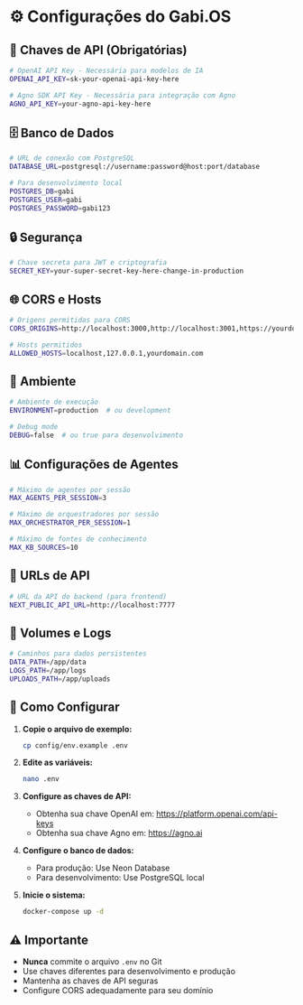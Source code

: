 # ⚙️ Configurações do Gabi.OS

## 🔑 **Chaves de API (Obrigatórias)**

```bash
# OpenAI API Key - Necessária para modelos de IA
OPENAI_API_KEY=sk-your-openai-api-key-here

# Agno SDK API Key - Necessária para integração com Agno
AGNO_API_KEY=your-agno-api-key-here
```

## 🗄️ **Banco de Dados**

```bash
# URL de conexão com PostgreSQL
DATABASE_URL=postgresql://username:password@host:port/database

# Para desenvolvimento local
POSTGRES_DB=gabi
POSTGRES_USER=gabi
POSTGRES_PASSWORD=gabi123
```

## 🔒 **Segurança**

```bash
# Chave secreta para JWT e criptografia
SECRET_KEY=your-super-secret-key-here-change-in-production
```

## 🌐 **CORS e Hosts**

```bash
# Origens permitidas para CORS
CORS_ORIGINS=http://localhost:3000,http://localhost:3001,https://yourdomain.com

# Hosts permitidos
ALLOWED_HOSTS=localhost,127.0.0.1,yourdomain.com
```

## 🚀 **Ambiente**

```bash
# Ambiente de execução
ENVIRONMENT=production  # ou development

# Debug mode
DEBUG=false  # ou true para desenvolvimento
```

## 📊 **Configurações de Agentes**

```bash
# Máximo de agentes por sessão
MAX_AGENTS_PER_SESSION=3

# Máximo de orquestradores por sessão
MAX_ORCHESTRATOR_PER_SESSION=1

# Máximo de fontes de conhecimento
MAX_KB_SOURCES=10
```

## 🔧 **URLs de API**

```bash
# URL da API do backend (para frontend)
NEXT_PUBLIC_API_URL=http://localhost:7777
```

## 📁 **Volumes e Logs**

```bash
# Caminhos para dados persistentes
DATA_PATH=/app/data
LOGS_PATH=/app/logs
UPLOADS_PATH=/app/uploads
```

## 🚀 **Como Configurar**

1. **Copie o arquivo de exemplo:**
   ```bash
   cp config/env.example .env
   ```

2. **Edite as variáveis:**
   ```bash
   nano .env
   ```

3. **Configure as chaves de API:**
   - Obtenha sua chave OpenAI em: https://platform.openai.com/api-keys
   - Obtenha sua chave Agno em: https://agno.ai

4. **Configure o banco de dados:**
   - Para produção: Use Neon Database
   - Para desenvolvimento: Use PostgreSQL local

5. **Inicie o sistema:**
   ```bash
   docker-compose up -d
   ```

## ⚠️ **Importante**

- **Nunca** commite o arquivo `.env` no Git
- Use chaves diferentes para desenvolvimento e produção
- Mantenha as chaves de API seguras
- Configure CORS adequadamente para seu domínio
